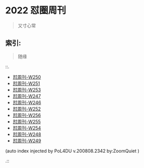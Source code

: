 # 2022 怼圈周刊
> 又寸心常

## 索引:
> 随缘

::.

- [ 怼周刊-W250](250w.md)
- [ 怼周刊-W251](251w.md)
- [ 怼周刊-W253](253w.md)
- [ 怼周刊-W247](247w.md)
- [ 怼周刊-W246](246w.md)
- [ 怼周刊-W252](252w.md)
- [ 怼周刊-W256](256w.md)
- [ 怼周刊-W255](255w.md)
- [ 怼周刊-W254](254w.md)
- [ 怼周刊-W248](248w.md)
- [ 怼周刊-W249](249w.md)

(auto index injected by 
PoL4DU v.200808.2342 by:ZoomQuiet
)

.::


